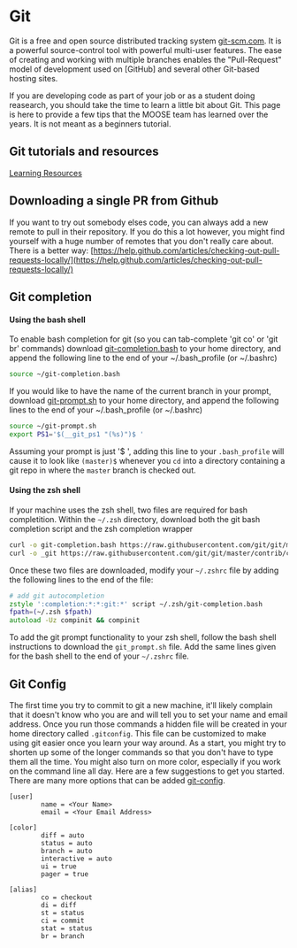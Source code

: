 # Git

Git is a free and open source distributed tracking system [git-scm.com](https://git-scm.com/). It is a powerful source-control
tool with powerful multi-user features. The ease of creating and working with multiple branches enables the "Pull-Request" model
of development used on [GitHub] and several other Git-based hosting sites.

If you are developing code as part of your job or as a student doing reasearch, you should take the time to learn a little bit
about Git. This page is here to provide a few tips that the MOOSE team has learned over the years. It is not meant as a
beginners tutorial.

## Git tutorials and resources

[Learning Resources](https://help.github.com/articles/git-and-github-learning-resources/)

## Downloading a single PR from Github

If you want to try out somebody elses code, you can always add a new remote to pull in their repository. If you do this a lot
however, you might find yourself with a huge number of remotes that you don't really care about. There is a better way:
[https://help.github.com/articles/checking-out-pull-requests-locally/](https://help.github.com/articles/checking-out-pull-requests-locally/)

## Git completion

#### Using the bash shell

To enable bash completion for git (so you can tab-complete 'git co' or 'git br' commands) download [git-completion.bash](https://github.com/git/git/blob/master/contrib/completion/git-completion.bash) to your home directory, and append the following line to the end of your ~/.bash_profile (or ~/.bashrc)

```bash
source ~/git-completion.bash
```

If you would like to have the name of the current branch in your prompt, download [git-prompt.sh](https://github.com/git/git/blob/master/contrib/completion/git-prompt.sh) to your home directory, and append the following lines to the end of your ~/.bash_profile (or ~/.bashrc)

```bash
source ~/git-prompt.sh
export PS1='$(__git_ps1 "(%s)")$ '
```

Assuming your prompt is just '$ ', adding this line to your `.bash_profile` will cause it to look like `(master)$` whenever you `cd` into a directory containing a git repo in where the `master` branch is checked out.

#### Using the zsh shell

If your machine uses the zsh shell, two files are required for bash completition. Within the `~/.zsh` directory, download both the git bash completion script and the zsh completion wrapper

```zsh
curl -o git-completion.bash https://raw.githubusercontent.com/git/git/master/contrib/completion/git-completion.bash
curl -o _git https://raw.githubusercontent.com/git/git/master/contrib/completion/git-completion.zsh
```

Once these two files are downloaded, modify your `~/.zshrc` file by adding the following lines to the end of the file:

```zsh
# add git autocompletion
zstyle ':completion:*:*:git:*' script ~/.zsh/git-completion.bash
fpath=(~/.zsh $fpath)
autoload -Uz compinit && compinit
```

To add the git prompt functionality to your zsh shell, follow the bash shell instructions to download the `git_prompt.sh` file. Add the same lines given for the bash shell to the end of your `~/.zshrc` file.


## Git Config

The first time you try to commit to git a new machine, it'll likely complain that it doesn't know who you are and will tell you to set your
name and email address. Once you run those commands a hidden file will be created in your home directory called `.gitconfig`. This file can
be customized to make using git easier once you learn your way around. As a start, you might try to shorten up some of the longer commands so
that you don't have to type them all the time. You might also turn on more color, especially if you work on the command line all day. Here are
a few suggestions to get you started. There are many more options that can be added [git-config](https://git-scm.com/docs/git-config).


```
[user]
        name = <Your Name>
        email = <Your Email Address>

[color]
        diff = auto
        status = auto
        branch = auto
        interactive = auto
        ui = true
        pager = true

[alias]
        co = checkout
        di = diff
        st = status
        ci = commit
        stat = status
        br = branch
```
